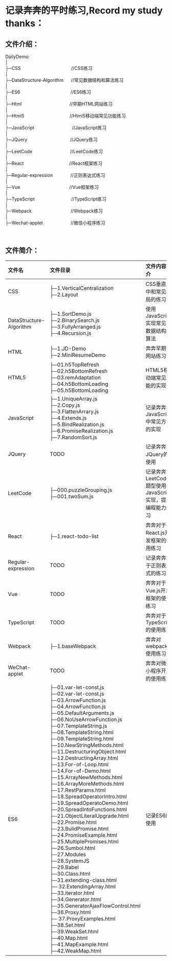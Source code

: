 记录奔奔的平时练习,Record my study thanks： </br>
===

## 文件介绍：

DailyDemo: <br> 
│  <br>
├─CSS &nbsp;&nbsp;&nbsp;&nbsp;&nbsp;&nbsp;&nbsp;&nbsp;&nbsp;&nbsp;&nbsp;&nbsp;&nbsp;&nbsp;&nbsp;&nbsp;&nbsp;&nbsp;&nbsp;&nbsp;&nbsp;&nbsp;&nbsp;&nbsp;&nbsp;&nbsp;&nbsp;&nbsp;&nbsp;&nbsp;&nbsp;&nbsp;&nbsp;&nbsp;&nbsp;&nbsp;&nbsp;&nbsp;&nbsp;//CSS练习 <br>
│ <br>
├─DataStructure-Algorithm &nbsp;&nbsp;&nbsp;&nbsp;   //常见数据结构和算法练习 <br>
│  <br>
├─ES6    &nbsp;&nbsp;&nbsp;&nbsp;&nbsp;&nbsp;&nbsp;&nbsp;&nbsp;&nbsp;&nbsp;&nbsp;&nbsp;&nbsp;&nbsp;&nbsp;&nbsp;&nbsp;&nbsp;&nbsp;&nbsp;&nbsp;&nbsp;&nbsp;&nbsp;&nbsp;&nbsp;&nbsp;&nbsp;&nbsp;&nbsp;&nbsp;&nbsp;&nbsp;&nbsp;&nbsp;&nbsp;&nbsp;                   //ES6练习<br>   │  
├─Html &nbsp;&nbsp;&nbsp;&nbsp;&nbsp;&nbsp;&nbsp;&nbsp;&nbsp;&nbsp;&nbsp;&nbsp;&nbsp;&nbsp;&nbsp;&nbsp;&nbsp;&nbsp;&nbsp;&nbsp;&nbsp;&nbsp;&nbsp;&nbsp;&nbsp;&nbsp;&nbsp;&nbsp;&nbsp;&nbsp;&nbsp;&nbsp;&nbsp;&nbsp;&nbsp;&nbsp;                    //早期HTML网站练习<br>
│       
├─Html5 &nbsp;&nbsp;&nbsp;&nbsp;&nbsp;&nbsp;&nbsp;&nbsp;&nbsp;&nbsp;&nbsp;&nbsp;&nbsp;&nbsp;&nbsp;&nbsp;&nbsp;&nbsp;&nbsp;&nbsp;&nbsp;&nbsp;&nbsp;&nbsp;&nbsp;&nbsp;&nbsp;&nbsp;&nbsp;&nbsp;&nbsp;&nbsp;&nbsp;&nbsp;                    //Html5移动端常见功能练习<br>
│  <br>
├─JavaScript   &nbsp;&nbsp;&nbsp;&nbsp;&nbsp;&nbsp;&nbsp;&nbsp;&nbsp;&nbsp;&nbsp;&nbsp;&nbsp;&nbsp;&nbsp;&nbsp;&nbsp;&nbsp;&nbsp;&nbsp;&nbsp;&nbsp;&nbsp;&nbsp;&nbsp;&nbsp;&nbsp;&nbsp;             //JavaScript练习  <br> 
│ <br>
├─JQuery  &nbsp;&nbsp;&nbsp;&nbsp;&nbsp;&nbsp;&nbsp;&nbsp;&nbsp;&nbsp;&nbsp;&nbsp;&nbsp;&nbsp;&nbsp;&nbsp;&nbsp;&nbsp;&nbsp;&nbsp;&nbsp;&nbsp;&nbsp;&nbsp;&nbsp;&nbsp;&nbsp;&nbsp;&nbsp;&nbsp;&nbsp;&nbsp;                  //JQuery练习 <br>
│ <br>
├─LeetCode  &nbsp;&nbsp;&nbsp;&nbsp;&nbsp;&nbsp;&nbsp;&nbsp;&nbsp;&nbsp;&nbsp;&nbsp;&nbsp;&nbsp;&nbsp;&nbsp;&nbsp;&nbsp;&nbsp;&nbsp;&nbsp;&nbsp;&nbsp;&nbsp;&nbsp;&nbsp;&nbsp;&nbsp;                //LeetCode练习  <br> 
│ <br>
├─React    &nbsp;&nbsp;&nbsp;&nbsp;&nbsp;&nbsp;&nbsp;&nbsp;&nbsp;&nbsp;&nbsp;&nbsp;&nbsp;&nbsp;&nbsp;&nbsp;&nbsp;&nbsp;&nbsp;&nbsp;&nbsp;&nbsp;&nbsp;&nbsp;&nbsp;&nbsp;&nbsp;&nbsp;&nbsp;&nbsp;&nbsp;&nbsp;&nbsp;&nbsp;                 //React框架练习 <br>
│ <br>
├─Regular-expression &nbsp;&nbsp;&nbsp;&nbsp;&nbsp;&nbsp;&nbsp;&nbsp;&nbsp;&nbsp;&nbsp;&nbsp;        //正则表达式练习 <br>
│ <br>
├─Vue     &nbsp;&nbsp;&nbsp;&nbsp;&nbsp;&nbsp;&nbsp;&nbsp;&nbsp;&nbsp;&nbsp;&nbsp;&nbsp;&nbsp;&nbsp;&nbsp;&nbsp;&nbsp;&nbsp;&nbsp;&nbsp;&nbsp;&nbsp;&nbsp;&nbsp;&nbsp;&nbsp;&nbsp;&nbsp;&nbsp;&nbsp;&nbsp;&nbsp;&nbsp;&nbsp;&nbsp;&nbsp;                  //Vue框架练习  <br>
│ <br>
├─TypeScript     &nbsp;&nbsp;&nbsp;&nbsp;&nbsp;&nbsp;&nbsp;&nbsp;&nbsp;&nbsp;&nbsp;&nbsp;&nbsp;&nbsp;&nbsp;&nbsp;&nbsp;&nbsp;&nbsp;&nbsp;&nbsp;&nbsp;&nbsp;&nbsp;&nbsp;&nbsp;&nbsp;               //TypeScript练习  <br>
│ <br>
├─Webpack   &nbsp;&nbsp;&nbsp;&nbsp;&nbsp;&nbsp;&nbsp;&nbsp;&nbsp;&nbsp;&nbsp;&nbsp;&nbsp;&nbsp;&nbsp;&nbsp;&nbsp;&nbsp;&nbsp;&nbsp;&nbsp;&nbsp;&nbsp;&nbsp;&nbsp;&nbsp;&nbsp;&nbsp;&nbsp;         //Webpack练习 <br>
│ <br>
├─Wechat-applet   &nbsp;&nbsp;&nbsp;&nbsp;&nbsp;&nbsp;&nbsp;&nbsp;&nbsp;&nbsp;&nbsp;&nbsp;&nbsp;&nbsp;&nbsp;&nbsp;&nbsp;&nbsp;&nbsp;&nbsp;          //微信小程序练习 <br>

<br>

##  文件简介：

|  文件名   | 文件目录  | 文件内容简介  |
|  :-----  | :----- |:----- |
| CSS  | ├─1.VerticalCentralization<br>├─2.Layout | CSS垂直居中和常见布局的练习 |
| DataStructure-Algorithm  | ├─1.SortDemo.js<br>├─2.BinarySearch.js<br>├─3.FullyArranged.js<br>├─4.Recursion.js | 使用JavaScript实现常见的数据结构和算法 |
| HTML  | ├─1.JD-Demo<br>├─2.MiniResumeDemo<br> | 奔奔早期的网站练习 |
| HTML5  | ├─01.h5TopRefresh<br>├─02.h5BottomRefresh<br>├─03.remAdaptation<br>├─04.h5BottomLoading<br>├─05.h5BottomLoading<br>  | HTML5移动端常见功能的实现 |
| JavaScript  | ├─1.UniqueArray.js<br>├─2.Copy.js<br>├─3.FlattenArrary.js<br>├─4.Extends.js<br>├─5.BindRealization.js<br>├─6.PromiseRealization.js<br>├─7.RandomSort.js | 记录奔奔对JavaScript中常见方法的实现 |
| JQuery  | TODO | 记录奔奔对JQuery的使用 |
| LeetCode  | ├─000.puzzleGrouping.js<br>  ├─001.twoSum.js<br>| 记录奔奔对LeetCode题型使用JavaScript实现，提高编程能力练习 |
| React  | ├─1.react-todo-list<br> | 奔奔对于React.js开发框架的使用练习 |
| Regular-expression  | TODO | 记录奔奔对于正则表达式的练习 |
| Vue  | TODO | 奔奔对于Vue.js开发框架的使用练习 |
| TypeScript  | TODO | 奔奔对于TypeScript的使用练习 |
| Webpack  | ├─1.baseWebpack<br> | 奔奔对webpack使用练习 |
| WeChat-applet  | TODO | 奔奔对微信小程序开发的使用练习 |
| ES6  | ├─01.var-let-const.js<br>├─02.var-let-const.js<br>├─03.ArrowFunction.js<br>├─04.ArrowFunction.js<br>├─05.DefaultArguments.js<br>├─06.NoUseArrowFunction.js<br>├─07.TemplateString.js<br>├─08.TemplateString.html<br>├─09.TemplateString.html <br>├─10.NewStringMethods.html<br>├─11.DestructuringObject.html<br>├─12.DestructingArray.html<br>├─13.For-of-Loop.html<br>├─14.For-of-Demo.html <br>├─15.ArrayNewMethods.html<br>├─16.ArrayMoreMethods.html<br>├─17.RestParams.html<br>├─18.SpreadOperatorIntro.html<br>├─19.SpreadOperatoDemo.html<br>├─20.SpreadIntoFunctions.html<br>├─21.ObjectLiteralUpgrade.html<br>├─22.Promise.html<br>├─23.BulidPromise.html<br>├─24.PromiseExample.html<br>├─25.MultiplePromises.html<br>├─26.Sumbol.html <br>├─27.Modules<br>├─28.SystemJS  <br>├─29.Babel  <br>├─30.Class.html<br>├─31.extending-class.html<br>├─ 32.ExtendingArray.html<br>├─33.iterator.html<br>├─34.Generator.html<br>├─35.GeneratorAjaxFlowControl.html<br>├─36.Proxy.html<br>├─ 37.ProxyExamples.html<br>├─38.Set.html<br>├─39.WeakSet.html<br>├─40.Map.html<br>├─41.MapExample.html<br>├─42.WeakMap.html | 记录ES6的使用 |
